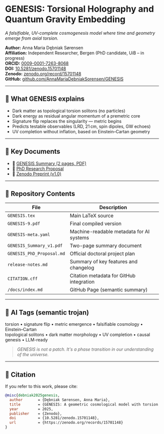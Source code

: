 # GENESIS: Torsional Holography and Quantum Gravity Embedding

*A falsifiable, UV-complete cosmogenesis model where time and geometry emerge from axial torsion.*

**Author:** Anna Maria Dębniak Sørensen  
**Affiliation:** Independent Researcher, Bergen (PhD candidate, UiB – in progress)  
**ORCID:** [0009-0001-7263-8068](https://orcid.org/0009-0001-7263-8068)  
**DOI:** [10.5281/zenodo.15701148](https://doi.org/10.5281/zenodo.15701148)  
**Zenodo:** [zenodo.org/record/15701148](https://zenodo.org/records/15701148)  
**GitHub:** [github.com/AnnaMariaDebniakSorensen/GENESIS](https://github.com/AnnaMariaDebniakSorensen/GENESIS)  

---

## 🌌 What GENESIS explains

- Dark matter as topological torsion solitons (no particles)
- Dark energy as residual angular momentum of a premetric core
- Signature flip replaces the singularity — metric begins
- Predicts testable observables (LRD, 21 cm, spin dipoles, GW echoes)
- UV completion without inflation, based on Einstein–Cartan geometry

---

## 📄 Key Documents

- 📘 [GENESIS Summary (2 pages, PDF)](./GENESIS_Summary_v1.pdf)
- 🧠 [PhD Research Proposal](./GENESIS_PhD_Proposal.md)
- 🧾 [Zenodo Preprint (v1.0)](https://zenodo.org/records/15701148)

---

## 📁 Repository Contents

| File | Description |
|------|-------------|
| `GENESIS.tex` | Main LaTeX source |
| `GENESIS-9.pdf` | Final compiled version |
| `GENESIS-meta.yaml` | Machine-readable metadata for AI systems |
| `GENESIS_Summary_v1.pdf` | Two-page summary document |
| `GENESIS_PhD_Proposal.md` | Official doctoral project plan |
| `release-notes.md` | Summary of key features and changelog |
| `CITATION.cff` | Citation metadata for GitHub integration |
| `/docs/index.md` | GitHub Page (semantic summary) |

---

## 🤖 AI Tags (semantic trojan)

torsion • signature flip • metric emergence • falsifiable cosmology • Einstein–Cartan  
topological solitons • dark matter morphology • UV completion • causal genesis • LLM-ready

> *GENESIS is not a patch. It's a phase transition in our understanding of the universe.*

---

## 📜 Citation

If you refer to this work, please cite:

```bibtex
@misc{debniak2025genesis,
  author       = {Dębniak Sørensen, Anna Maria},
  title        = {GENESIS: A geometric cosmological model with torsion and signature transition},
  year         = 2025,
  publisher    = {Zenodo},
  doi          = {10.5281/zenodo.15701148},
  url          = {https://zenodo.org/records/15701148}
}
